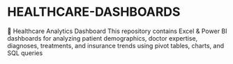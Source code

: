 # HEALTHCARE-DASHBOARDS
📌 Healthcare Analytics Dashboard This repository contains Excel &amp; Power BI dashboards for analyzing patient demographics, doctor expertise, diagnoses, treatments, and insurance trends using pivot tables, charts, and SQL queries

